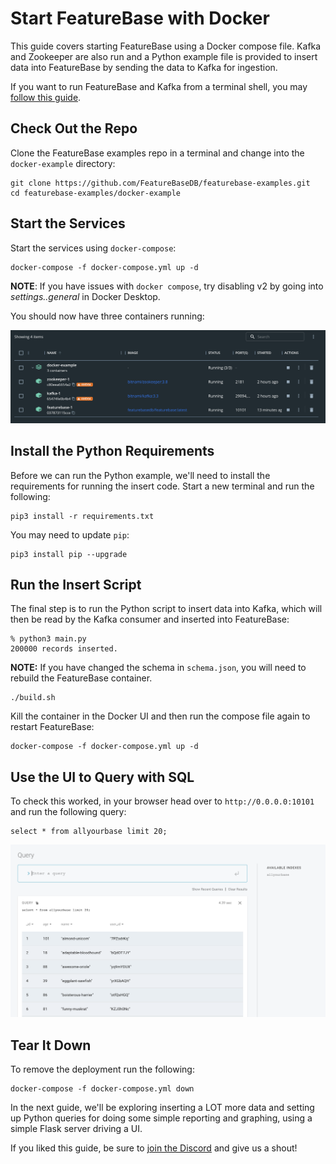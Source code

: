 # Start FeatureBase with Docker
This guide covers starting FeatureBase using a Docker compose file. Kafka and Zookeeper are also run and a Python example file is provided to insert data into FeatureBase by sending the data to Kafka for ingestion.

If you want to run FeatureBase and Kafka from a terminal shell, you may [follow this guide](https://github.com/FeatureBaseDB/featurebase-examples/tree/main/kafka-starter).

## Check Out the Repo
Clone the FeatureBase examples repo in a terminal and change into the `docker-example` directory:

```
git clone https://github.com/FeatureBaseDB/featurebase-examples.git
cd featurebase-examples/docker-example
```

## Start the Services
Start the services using `docker-compose`:

```
docker-compose -f docker-compose.yml up -d
```

**NOTE**: If you have issues with `docker compose`, try disabling v2 by going into *settings..general* in Docker Desktop.

You should now have three containers running:

![screenshot](docker.png)

## Install the Python Requirements
Before we can run the Python example, we'll need to install the requirements for running the insert code. Start a new terminal and run the following:

```
pip3 install -r requirements.txt
```

You may need to update `pip`:

```
pip3 install pip --upgrade
```

## Run the Insert Script
The final step is to run the Python script to insert data into Kafka, which will then be read by the Kafka consumer and inserted into FeatureBase:

```
% python3 main.py
200000 records inserted.
```

**NOTE:**
If you have changed the schema in `schema.json`, you will need to rebuild the FeatureBase container.

```
./build.sh
```

Kill the container in the Docker UI and then run the compose file again to restart FeatureBase:

```
docker-compose -f docker-compose.yml up -d
```

## Use the UI to Query with SQL
To check this worked, in your browser head over to `http://0.0.0.0:10101` and run the following query:

```
select * from allyourbase limit 20;
```

![ui](allyourbase.png)

## Tear It Down
To remove the deployment run the following:

```
docker-compose -f docker-compose.yml down 
```

In the next guide, we'll be exploring inserting a LOT more data and setting up Python queries for doing some simple reporting and graphing, using a simple Flask server driving a UI.

If you liked this guide, be sure to [join the Discord](https://discord.com/invite/bSBYjDbUUb) and give us a shout!


